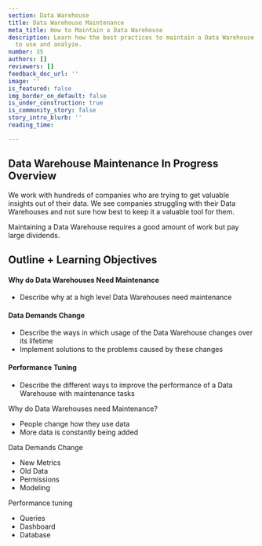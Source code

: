 ```yaml
---
section: Data Warehouse
title: Data Warehouse Maintenance
meta_title: How to Maintain a Data Warehouse
description: Learn how the best practices to maintain a Data Warehouse. Keep it simple
  to use and analyze.
number: 35
authors: []
reviewers: []
feedback_doc_url: ''
image: ''
is_featured: false
img_border_on_default: false
is_under_construction: true
is_community_story: false
story_intro_blurb: ''
reading_time: 

---
```

## Data Warehouse Maintenance In Progress Overview

We work with hundreds of companies who are trying to get valuable insights out of their data. We see companies struggling with their Data Warehouses and not sure how best to keep it a valuable tool for them.

Maintaining a Data Warehouse requires a good amount of work but pay large dividends.

## Outline + Learning Objectives

#### Why do Data Warehouses Need Maintenance

* Describe why at a high level Data Warehouses need maintenance

#### Data Demands Change

* Describe the ways in which usage of the Data Warehouse changes over its lifetime
* Implement solutions to the problems caused by these changes

#### Performance Tuning

* Describe the different ways to improve the performance of a Data Warehouse with maintenance tasks

Why do Data Warehouses need Maintenance?

* People change how they use data
* More data is constantly being added

Data Demands Change

* New Metrics
* Old Data
* Permissions
* Modeling

Performance tuning

* Queries
* Dashboard
* Database